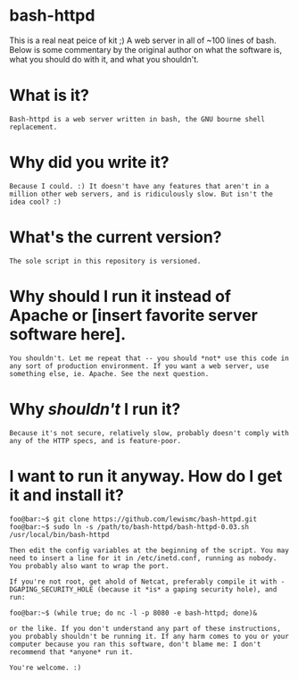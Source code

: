 bash-httpd
==========

This is a real neat peice of kit ;) A web server in all of ~100 lines of bash.
Below is some commentary by the original author on what the software is, what
you should do with it, and what you shouldn't.

# What is it?
    Bash-httpd is a web server written in bash, the GNU bourne shell replacement. 
# Why did you write it?
    Because I could. :) It doesn't have any features that aren't in a million other web servers, and is ridiculously slow. But isn't the idea cool? :) 
# What's the current version?
    The sole script in this repository is versioned. 
# Why should I run it instead of Apache or [insert favorite server software here].
    You shouldn't. Let me repeat that -- you should *not* use this code in any sort of production environment. If you want a web server, use something else, ie. Apache. See the next question. 
# Why *shouldn't* I run it?
    Because it's not secure, relatively slow, probably doesn't comply with any of the HTTP specs, and is feature-poor. 
# I want to run it anyway. How do I get it and install it?
```console
foo@bar:~$ git clone https://github.com/lewismc/bash-httpd.git
foo@bar:~$ sudo ln -s /path/to/bash-httpd/bash-httpd-0.03.sh /usr/local/bin/bash-httpd
```
    Then edit the config variables at the beginning of the script. You may need to insert a line for it in /etc/inetd.conf, running as nobody. You probably also want to wrap the port.

    If you're not root, get ahold of Netcat, preferably compile it with -DGAPING_SECURITY_HOLE (because it *is* a gaping security hole), and run:
```console
foo@bar:~$ (while true; do nc -l -p 8080 -e bash-httpd; done)&
```

    or the like. If you don't understand any part of these instructions, you probably shouldn't be running it. If any harm comes to you or your computer because you ran this software, don't blame me: I don't recommend that *anyone* run it.

    You're welcome. :) 
